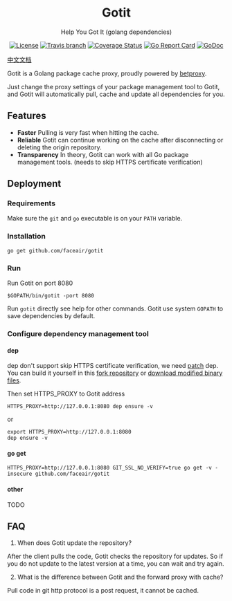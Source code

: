 <h1 align="center">Gotit</h1>
<p align="center">Help You Got It (golang dependencies)</p>

<p align="center">
    <a href="https://raw.githubusercontent.com/faceair/gotit/master/LICENSE"><img src="https://img.shields.io/hexpm/l/plug.svg" alt="License"></a>
    <a href="https://travis-ci.org/faceair/gotit"><img src="https://img.shields.io/travis/faceair/gotit/master.svg?t=1529307051" alt="Travis branch"></a>
    <a href="https://coveralls.io/github/faceair/gotit?branch=master"><img src="https://coveralls.io/repos/github/faceair/gotit/badge.svg?branch=master&t=1529307051" alt="Coverage Status"></a>
    <a href="https://goreportcard.com/report/github.com/faceair/gotit"><img src="https://goreportcard.com/badge/github.com/faceair/gotit?t=1529307051" alt="Go Report Card"></a>
    <a href="https://godoc.org/github.com/faceair/gotit"><img src="https://godoc.org/github.com/faceair/gotit?status.svg" alt="GoDoc"></a>
</p>

[中文文档](README.zh.md)

Gotit is a Golang package cache proxy, proudly powered by [betproxy](https://github.com/faceair/betproxy).

Just change the proxy settings of your package management tool to Gotit, and Gotit will automatically pull, cache and update all dependencies for you.

## Features

- **Faster** Pulling is very fast when hitting the cache.
- **Reliable** Gotit can continue working on the cache after disconnecting or deleting the origin repository.
- **Transparency** In theory, Gotit can work with all Go package management tools. (needs to skip HTTPS certificate verification)

## Deployment

### Requirements

Make sure the `git` and `go` executable is on your `PATH` variable.

### Installation

```
go get github.com/faceair/gotit
```

### Run

Run Gotit on port 8080
```
$GOPATH/bin/gotit -port 8080
```
Run `gotit` directly see help for other commands. Gotit use system `GOPATH` to save dependencies by default.

### Configure dependency management tool

#### dep

dep don't support skip HTTPS certificate verification, we need [patch](https://github.com/faceair/dep/commit/43c5e6bf4597bc644a9326d16849b986076b7921) dep. You can build it yourself in this [fork repository](https://github.com/faceair/dep) or [download modified binary files](https://github.com/faceair/dep/releases/latest).

Then set HTTPS_PROXY to Gotit address
```
HTTPS_PROXY=http://127.0.0.1:8080 dep ensure -v
```
or
```
export HTTPS_PROXY=http://127.0.0.1:8080
dep ensure -v
```

#### go get

```
HTTPS_PROXY=http://127.0.0.1:8080 GIT_SSL_NO_VERIFY=true go get -v -insecure github.com/faceair/gotit
```

#### other

TODO

## FAQ

1. When does Gotit update the repository?

After the client pulls the code, Gotit checks the repository for updates. So if you do not update to the latest version at a time, you can wait and try again.

2. What is the difference between Gotit and the forward proxy with cache?

Pull code in git http protocol is a post request, it cannot be cached.
